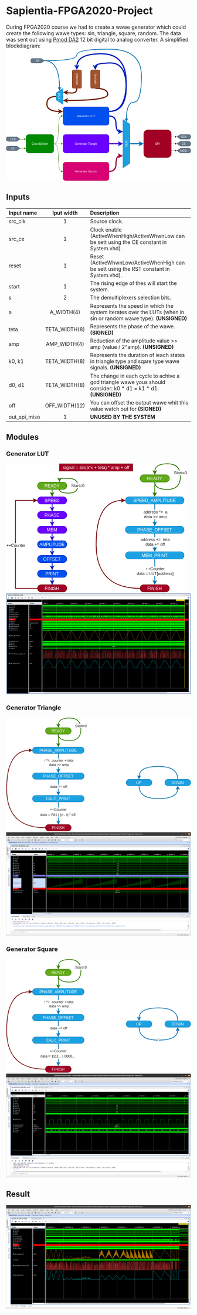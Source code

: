 # Sapientia-FPGA2020-Project

During FPGA2020 course we had to create a wawe generator which could create the following wawe types: sin, triangle, square, random.
The data was sent out using [Pmod DA2](https://reference.digilentinc.com/reference/pmod/pmodda2/reference-manual) 12 bit digital to analog converter. A simplified blockdiagram:
![Simplified block diagram](Sapientia-FPGA2020-Project.docs/block.png)

## Inputs

| Input name   |  Iput width   | Description                                                                                                       |
| :----------- | :-----------: | :---------------------------------------------------------------------------------------------------------------- |
| src_clk      |       1       | Source clock.                                                                                                     |
| src_ce       |       1       | Clock enable (ActiveWhenHigh/ActiveWhwnLow can be sett using the CE constant in System.vhd).                      |
| reset        |       1       | Reset (ActiveWhwnLow/ActiveWhenHigh can be sett using the RST constant in System.vhd).                            |
| start        |       1       | The rising edge of thes will start the system.                                                                    |
| s            |       2       | The demultiplexers selection bits.                                                                                |
| a            |  A_WIDTH(4)   | Represents the speed in which the system iterates over the LUTs (when in sin or random wawe type). **(UNSIGNED)** |
| teta         | TETA_WIDTH(8) | Represents the phase of the wawe. **(SIGNED)**                                                                    |
| amp          | AMP_WIDTH(4)  | Reduction of the amplitude value >> amp (value / 2^amp). **(UNSIGNED)**                                           |
| k0, k1       | TETA_WIDTH(8) | Represents the duration of ieach states in triangle type and sqare type wawe signals. **(UNSIGNED)**              |
| d0, d1       | TETA_WIDTH(8) | The change in each cycle to achive a god triangle wawe yous should consider: k0 * d1 = k1 * d1.  **(UNSIGNED)**   |
| off          | OFF_WIDTH(12) | You can offset the output wawe whit this value watch out for  **(SIGNED)**                                        |
| out_spi_miso |       1       | **UNUSED BY THE SYSTEM**                                                                                          |

## Modules

### Generator LUT

![State machine](Sapientia-FPGA2020-Project.docs/block_generator_lut.png)
![Simulation](Sapientia-FPGA2020-Project.docs/test_system_sinus.png)

### Generator Triangle

![State machine](Sapientia-FPGA2020-Project.docs/block_generator_tri.png)
![Simulation](Sapientia-FPGA2020-Project.docs/test_system_tri.png)

### Generator Square

![State machine](Sapientia-FPGA2020-Project.docs/block_generator_sqr.png)
![Simulation](Sapientia-FPGA2020-Project.docs/test_system_sqr.png)

## Result

![Simulation](Sapientia-FPGA2020-Project.docs/test_system.png)
